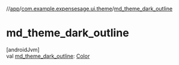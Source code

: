//[app](../../index.md)/[com.example.expensesage.ui.theme](index.md)/[md_theme_dark_outline](md_theme_dark_outline.md)

# md_theme_dark_outline

[androidJvm]\
val [md_theme_dark_outline](md_theme_dark_outline.md): [Color](https://developer.android.com/reference/kotlin/androidx/compose/ui/graphics/Color.html)
